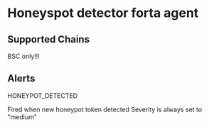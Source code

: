 # Honeyspot detector forta agent

## Supported Chains
   BSC only!!!
## Alerts
HONEYPOT_DETECTED

Fired when new honeypot token detected 
Severity is always set to "medium"

